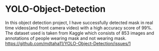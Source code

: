 # YOLO-Object-Detection
In this object detection project, I have successfully detected mask in real time videos(and front camera video) with a high accuracy score of 99%. The dataset used is taken from Kaggle which consists of 853 images and annotations of people wearing mask and not wearing mask.
https://github.com/mdtaha11/YOLO-Object-Detection/issues/1
